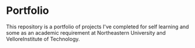 # Portfolio

This repository is a portfolio of projects I've completed for self learning and some as an academic requirement at Northeastern University and VelloreInstitute of Technology.
